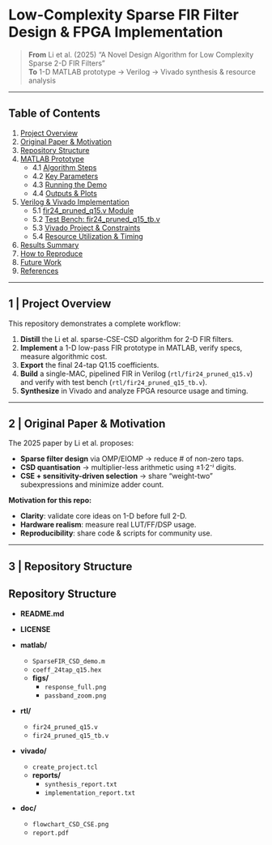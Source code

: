 # Low-Complexity Sparse FIR Filter Design & FPGA Implementation

> **From** Li et al. (2025) “A Novel Design Algorithm for Low Complexity Sparse 2-D FIR Filters”  
> **To** 1-D MATLAB prototype → Verilog → Vivado synthesis & resource analysis

---

## Table of Contents

1. [Project Overview](#project-overview)  
2. [Original Paper & Motivation](#original-paper--motivation)  
3. [Repository Structure](#repository-structure)  
4. [MATLAB Prototype](#matlab-prototype)  
   - 4.1 [Algorithm Steps](#algorithm-steps)  
   - 4.2 [Key Parameters](#key-parameters)  
   - 4.3 [Running the Demo](#running-the-demo)  
   - 4.4 [Outputs & Plots](#outputs--plots)  
5. [Verilog & Vivado Implementation](#verilog--vivado-implementation)  
   - 5.1 [fir24_pruned_q15.v Module](#fir24_pruned_q15v-module)  
   - 5.2 [Test Bench: fir24_pruned_q15_tb.v](#test-bench-fir24_pruned_q15_tbv)  
   - 5.3 [Vivado Project & Constraints](#vivado-project--constraints)  
   - 5.4 [Resource Utilization & Timing](#resource-utilization--timing)  
6. [Results Summary](#results-summary)  
7. [How to Reproduce](#how-to-reproduce)  
8. [Future Work](#future-work)  
9. [References](#references)  

---

## 1 | Project Overview

This repository demonstrates a complete workflow:

1. **Distill** the Li et al. sparse-CSE-CSD algorithm for 2-D FIR filters.  
2. **Implement** a 1-D low-pass FIR prototype in MATLAB, verify specs, measure algorithmic cost.  
3. **Export** the final 24-tap Q1.15 coefficients.  
4. **Build** a single-MAC, pipelined FIR in Verilog (`rtl/fir24_pruned_q15.v`) and verify with test bench (`rtl/fir24_pruned_q15_tb.v`).  
5. **Synthesize** in Vivado and analyze FPGA resource usage and timing.

---

## 2 | Original Paper & Motivation

The 2025 paper by Li et al. proposes:

- **Sparse filter design** via OMP/EIOMP → reduce # of non-zero taps.  
- **CSD quantisation** → multiplier-less arithmetic using ±1·2⁻ʲ digits.  
- **CSE + sensitivity-driven selection** → share “weight-two” subexpressions and minimize adder count.

**Motivation for this repo:**

- **Clarity**: validate core ideas on 1-D before full 2-D.  
- **Hardware realism**: measure real LUT/FF/DSP usage.  
- **Reproducibility**: share code & scripts for community use.

---

## 3 | Repository Structure
## Repository Structure

- **README.md**  
- **LICENSE**  

- **matlab/**  
  - `SparseFIR_CSD_demo.m`  
  - `coeff_24tap_q15.hex`  
  - **figs/**  
    - `response_full.png`  
    - `passband_zoom.png`  

- **rtl/**  
  - `fir24_pruned_q15.v`  
  - `fir24_pruned_q15_tb.v`  

- **vivado/**  
  - `create_project.tcl`  
  - **reports/**  
    - `synthesis_report.txt`  
    - `implementation_report.txt`  

- **doc/**  
  - `flowchart_CSD_CSE.png`  
  - `report.pdf`  
